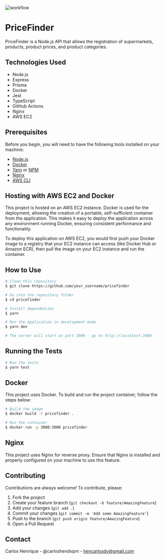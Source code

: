 ![workflow](https://github.com/carloshendvpm/PriceFinder_api/actions/workflows/ci.yml/badge.svg)
# PriceFinder

PriceFinder is a Node.js API that allows the registration of supermarkets, products, product prices, and product categories.

## Technologies Used

- Node.js
- Express
- Prisma
- Docker
- Jest
- TypeScript
- GitHub Actions
- Nginx
- AWS EC2

## Prerequisites

Before you begin, you will need to have the following tools installed on your machine:

- [Node.js](https://nodejs.org/en/download/)
- [Docker](https://www.docker.com/products/docker-desktop)
- [Yarn](https://yarnpkg.com/getting-started/install) or [NPM](https://www.npmjs.com/get-npm)
- [Nginx](https://nginx.org/en/download.html)
- [AWS CLI](https://aws.amazon.com/cli/)

## Hosting with AWS EC2 and Docker

This project is hosted on an AWS EC2 instance. Docker is used for the deployment, allowing the creation of a portable, self-sufficient container from the application. This makes it easy to deploy the application across any environment running Docker, ensuring consistent performance and functionality.

To deploy this application on AWS EC2, you would first push your Docker image to a registry that your EC2 instance can access (like Docker Hub or Amazon ECR), then pull the image on your EC2 instance and run the container.


## How to Use

```bash
# Clone this repository
$ git clone https://github.com/your_username/pricefinder

# Go into the repository folder
$ cd pricefinder

# Install dependencies
$ yarn

# Run the application in development mode
$ yarn dev

# The server will start on port 3000 - go to http://localhost:3000 

```

## Running the Tests

```bash
# Run the tests
$ yarn test
```

## Docker

This project uses Docker. To build and run the project container, follow the steps below:

```bash
# Build the image
$ docker build -t pricefinder .

# Run the container
$ docker run -p 3000:3000 pricefinder
```

## Nginx

This project uses Nginx for reverse proxy. Ensure that Nginx is installed and properly configured on your machine to use this feature.

## Contributing

Contributions are always welcome! To contribute, please:

1. Fork the project
2. Create your feature branch (`git checkout -b feature/AmazingFeature`)
3. Add your changes (`git add .`)
4. Commit your changes (`git commit -m 'Add some AmazingFeature'`)
5. Push to the branch (`git push origin feature/AmazingFeature`)
6. Open a Pull Request

## Contact

Carlos Henrique - @carloshendvpm - hencarlosdv@gmail.com
